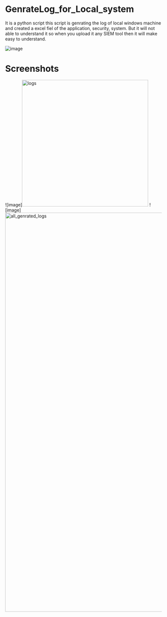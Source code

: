 # GenrateLog_for_Local_system
It is a python script
this script is genrating the log of local windows machine and created a excel fiel of the application, security, system.
But it will not able to understand it so when you upload it any SIEM tool then it will make easy to understand.

![image](https://user-images.githubusercontent.com/77324478/201252918-1fd655e7-9a9f-423c-b787-fc635a6c62a2.png)

# Screenshots

![image]<img width="406" alt="logs" src="https://user-images.githubusercontent.com/77324478/201254635-48b56c84-43da-44a7-b7bb-d15f58a43345.png">
![image]<img width="1280" alt="all_genrated_logs" src="https://user-images.githubusercontent.com/77324478/201255871-08806679-3958-4af0-88d4-ad18f15f5e92.png">
